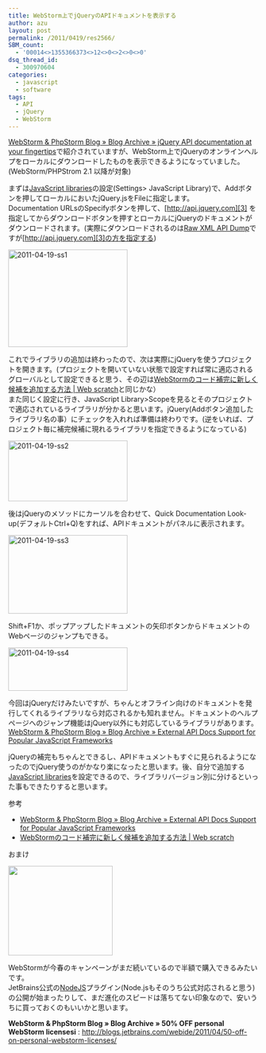 ```yaml
---
title: WebStorm上でjQueryのAPIドキュメントを表示する
author: azu
layout: post
permalink: /2011/0419/res2566/
SBM_count:
  - '00014<>1355366373<>12<>0<>2<>0<>0'
dsq_thread_id:
  - 300970604
categories:
  - javascript
  - software
tags:
  - API
  - jQuery
  - WebStorm
---
```

[WebStorm & PhpStorm Blog » Blog Archive » jQuery API documentation at your fingertips][1]で紹介されていますが、WebStorm上でjQueryのオンラインヘルプをローカルにダウンロードしたものを表示できるようになっていました。(WebStorm/PHPStrom 2.1 以降が対象)

まずは[JavaScript libraries][2]の設定(Settings> JavaScript Library)で、Addボタンを押してローカルにおいたjQuery.jsをFileに指定します。   
Documentation URLsのSpecifyボタンを押して、[http://api.jquery.com][3] を指定してからダウンロードボタンを押すとローカルにjQueryのドキュメントがダウンロードされます。(実際にダウンロードされるのは[Raw XML API Dump][4]ですが[http://api.jquery.com][3]の方を指定する)

<a class="thickbox" href="http://wordpress.local/wp-content/uploads/2011/04/2011-04-19-ss1.png"><img style="background-image: none; border-right-width: 0px; padding-left: 0px; padding-right: 0px; display: inline; border-top-width: 0px; border-bottom-width: 0px; border-left-width: 0px; padding-top: 0px" title="2011-04-19-ss1" border="0" alt="2011-04-19-ss1" src="http://wordpress.local/wp-content/uploads/2011/04/2011-04-19-ss1_thumb.png" width="240" height="196" /></a>

これでライブラリの追加は終わったので、次は実際にjQueryを使うプロジェクトを開きます。(プロジェクトを開いていない状態で設定すれば常に適応されるグローバルとして設定できると思う、その辺は[WebStormのコード補完に新しく候補を追加する方法 | Web scratch][5]と同じかな）   
また同じく設定に行き、JavaScript Library>Scopeを見るとそのプロジェクトで適応されているライブラリが分かると思います。jQuery(Addボタン追加したライブラリ名の事）にチェックを入れれば準備は終わりです。(逆をいれば、プロジェクト毎に補完候補に現れるライブラリを指定できるようになっている)

[<img style="background-image: none; border-bottom: 0px; border-left: 0px; padding-left: 0px; padding-right: 0px; display: inline; border-top: 0px; border-right: 0px; padding-top: 0px" title="2011-04-19-ss2" border="0" alt="2011-04-19-ss2" src="http://wordpress.local/wp-content/uploads/2011/04/2011-04-19-ss2_thumb.png" width="240" height="122" />][6]

後はjQueryのメソッドにカーソルを合わせて、Quick Documentation Look-up(デフォルトCtrl+Q)をすれば、APIドキュメントがパネルに表示されます。

<a class="thickbox" href="http://wordpress.local/wp-content/uploads/2011/04/2011-04-19-ss3.png"><img style="background-image: none; border-right-width: 0px; padding-left: 0px; padding-right: 0px; display: inline; border-top-width: 0px; border-bottom-width: 0px; border-left-width: 0px; padding-top: 0px" title="2011-04-19-ss3" border="0" alt="2011-04-19-ss3" src="http://wordpress.local/wp-content/uploads/2011/04/2011-04-19-ss3_thumb.png" width="240" height="158" /></a>

Shift+F1か、ポップアップしたドキュメントの矢印ボタンからドキュメントのWebページのジャンプもできる。

<a class="thickbox" href="http://wordpress.local/wp-content/uploads/2011/04/2011-04-19-ss4.png"><img style="background-image: none; border-right-width: 0px; padding-left: 0px; padding-right: 0px; display: inline; border-top-width: 0px; border-bottom-width: 0px; border-left-width: 0px; padding-top: 0px" title="2011-04-19-ss4" border="0" alt="2011-04-19-ss4" src="http://wordpress.local/wp-content/uploads/2011/04/2011-04-19-ss4_thumb.png" width="240" height="87" /></a>

今回はjQueryだけみたいですが、ちゃんとオフライン向けのドキュメントを発行してくれるライブラリなら対応されるかも知れません。ドキュメントのヘルプページへのジャンプ機能はjQuery以外にも対応しているライブラリがあります。   
[WebStorm & PhpStorm Blog » Blog Archive » External API Docs Support for Popular JavaScript Frameworks][7]

jQueryの補完もちゃんとできるし、APIドキュメントもすぐに見られるようになったのでjQuery使うのがかなり楽になったと思います。後、自分で追加する[JavaScript libraries][2]を設定できるので、ライブラリバージョン別に分けるといった事もできたりすると思います。

参考

*   [WebStorm & PhpStorm Blog » Blog Archive » External API Docs Support for Popular JavaScript Frameworks][7] 
*   [WebStormのコード補完に新しく候補を追加する方法 | Web scratch][5]

おまけ

[<img title="WS_SpringOffer_2" alt="" src="http://wordpress.local/wp-content/uploads/2011/04/WS_SpringOffer_2.jpg" width="210" height="180" />][8]

WebStormが今春のキャンペーンがまだ続いているので半額で購入できるみたいです。   
JetBrains公式の[NodeJS][9]プラグイン(Node.jsもそのうち公式対応されると思う)の公開が始まったりして、まだ進化のスピードは落ちてない印象なので、安いうちに買っておくのもいいかと思います。

**WebStorm & PhpStorm Blog » Blog Archive » 50% OFF personal WebStorm licensesi**
:   <http://blogs.jetbrains.com/webide/2011/04/50-off-on-personal-webstorm-licenses/>

 [1]: http://blogs.jetbrains.com/webide/2011/04/jquery-offline-doc/
 [2]: http://blogs.jetbrains.com/webide/2010/11/working-with-javascript-libraries-in-phpstorm-webstorm/
 [3]: http://api.jquery.com "http://api.jquery.com"
 [4]: http://api.jquery.com/api/
 [5]: http://efcl.info/2010/1203/res2152/
 [6]: http://wordpress.local/wp-content/uploads/2011/04/2011-04-19-ss2.png
 [7]: http://blogs.jetbrains.com/webide/2011/01/external-api-docs-support-for-popular-javascript-frameworks/
 [8]: http://www.jetbrains.com/webstorm/buy/
 [9]: http://plugins.jetbrains.com/plugin/?webide&id=6098